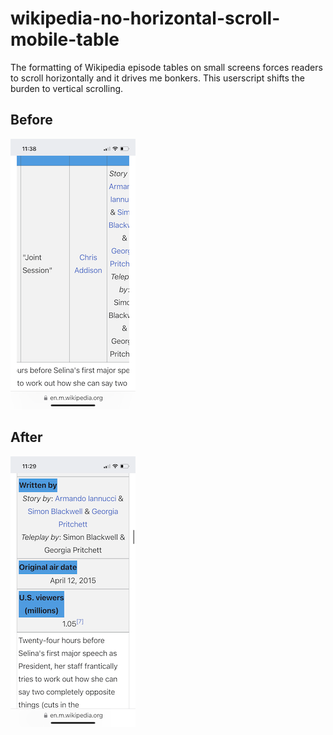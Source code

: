 # wikipedia-no-horizontal-scroll-mobile-table

The formatting of Wikipedia episode tables on small screens forces readers to scroll horizontally and it drives me bonkers. This userscript shifts the burden to vertical scrolling.

## Before
![](before.PNG)

## After
![](new.PNG)
